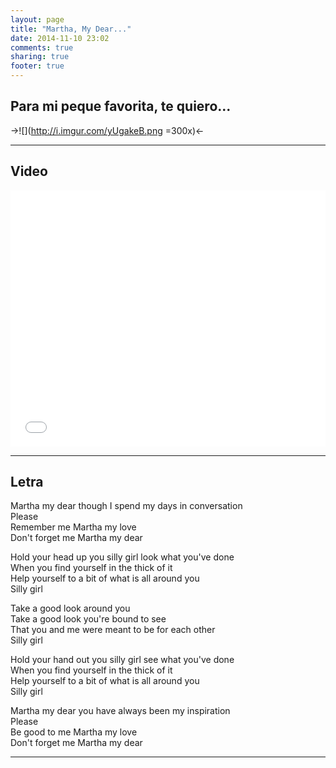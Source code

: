 ```yaml
---
layout: page
title: "Martha, My Dear..."
date: 2014-11-10 23:02
comments: true
sharing: true
footer: true
---
```


<h2>Para mi peque favorita, te quiero... <i class="fa fa-heart"></i></h2>

->![](http://i.imgur.com/yUgakeB.png =300x)<-

---

<h2>Video <i class="fa fa-youtube-play"></i></h2>

<iframe src="//www.youtube.com/embed/3hZ6BpyyQzk?hl=hu_HU&hd=1&vq=hd720&rel=0&showinfo=0&modestbranding=0&autohide=1&showsearch=0&version=3&fs=1&iv_load_policy=3" width="100%" height="410" frameborder="0" allowfullscreen></iframe>

---

<h2>Letra <i class="fa fa-music"></i></h2>

Martha my dear though I spend my days in conversation  
Please  
Remember me Martha my love  
Don't forget me Martha my dear

Hold your head up you silly girl look what you've done  
When you find yourself in the thick of it  
Help yourself to a bit of what is all around you  
Silly girl

Take a good look around you  
Take a good look you're bound to see  
That you and me were meant to be for each other  
Silly girl

Hold your hand out you silly girl see what you've done  
When you find yourself in the thick of it  
Help yourself to a bit of what is all around you  
Silly girl

Martha my dear you have always been my inspiration  
Please  
Be good to me Martha my love  
Don't forget me Martha my dear

---
